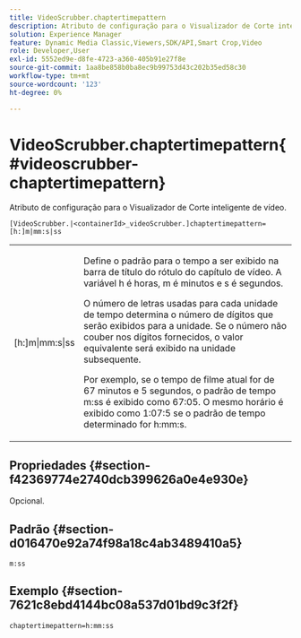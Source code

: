 ```yaml
---
title: VideoScrubber.chaptertimepattern
description: Atributo de configuração para o Visualizador de Corte inteligente de vídeo.
solution: Experience Manager
feature: Dynamic Media Classic,Viewers,SDK/API,Smart Crop,Video
role: Developer,User
exl-id: 5552ed9e-d8fe-4723-a360-405b91e27f8e
source-git-commit: 1aa8be858b0ba8ec9b99753d43c202b35ed58c30
workflow-type: tm+mt
source-wordcount: '123'
ht-degree: 0%

---
```


# VideoScrubber.chaptertimepattern{#videoscrubber-chaptertimepattern}

Atributo de configuração para o Visualizador de Corte inteligente de vídeo.

`[VideoScrubber.|<containerId>_videoScrubber.]chaptertimepattern=[h:]m|mm:s|ss`

<table id="table_C616483932C2482CA9794DDD7313FD7C"> 
 <tbody> 
  <tr> 
   <td colname="col1"> <p> <span class="codeph"> [h:]m|mm:s|ss</span> </p> </td> 
   <td colname="col2"> <p> Define o padrão para o tempo a ser exibido na barra de título do rótulo do capítulo de vídeo. A variável <span class="codeph"> h</span> é horas, <span class="codeph"> m</span> é minutos e <span class="codeph"> s</span> é segundos. </p> <p>O número de letras usadas para cada unidade de tempo determina o número de dígitos que serão exibidos para a unidade. Se o número não couber nos dígitos fornecidos, o valor equivalente será exibido na unidade subsequente. </p> <p>Por exemplo, se o tempo de filme atual for de 67 minutos e 5 segundos, o padrão de tempo <span class="codeph"> m:ss</span> é exibido como 67:05. O mesmo horário é exibido como 1:07:5 se o padrão de tempo determinado for <span class="codeph"> h:mm:s</span>. </p> </td> 
  </tr> 
 </tbody> 
</table>

## Propriedades {#section-f42369774e2740dcb399626a0e4e930e}

Opcional.

## Padrão {#section-d016470e92a74f98a18c4ab3489410a5}

`m:ss`

## Exemplo {#section-7621c8ebd4144bc08a537d01bd9c3f2f}

```
chaptertimepattern=h:mm:ss
```
